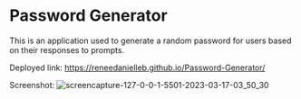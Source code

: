 # Password Generator

This is an application used to generate a random password for users based on their responses to prompts.

Deployed link:
https://reneedanielleb.github.io/Password-Generator/

Screenshot:
![screencapture-127-0-0-1-5501-2023-03-17-03_50_30](https://user-images.githubusercontent.com/119815093/225808981-4dc6f02a-dde3-423e-9e0f-24c5740fe8f7.png)

